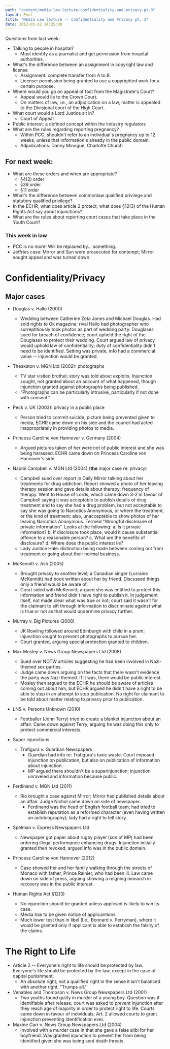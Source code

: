 ```yaml
---
path: "content/media-law-lecture-confidentiality-and-privacy-pt-3"
layout: Post
title: "Media Law lecture -- Confidentiality and Privacy pt. 3"
date: 2012-03-12 14:25:00
---
```


Questions from last week:
+ Talking to people in hospital?
    + Must identify as a journalist and get permission from hospital authorities.
+ What's the difference between an assignment in copyright law and license
    + Assignment: complete transfer from A to B.
    + License: permission being granted to use a copyrighted work for a certain purpose.
+ Where would you go on appeal of fact from the Magistrate's Court?
    + Appeal would lie to the Crown Court.
    + On matters of law, i.e., an adjudication on a law, matter is appealed to the Divisional court of the High Court.
+ What court would a Lord Justice sit in?
    + Court of Appeal
+ Public interest: a defined concept within the industry regulators
+ What are the rules regarding reporting pregnancy?
    + Within PCC, shouldn't refer to an individual's pregnancy up to 12 weeks, unless that information's already in the public domain.
    + Adjudications: Danny Minogue, Charlotte Church 

## For next week:
+ What are these orders and when are appropriate?
    + §4(2) order
    + §39 order
    + §11 order
+ What's the difference between commonlaw qualified privilege and statutory qualified privilege?
+ In the ECHR, what does article 2 protect; what does §12(3) of the Human Rights Act say about injunctions?
+ What are the rules about reporting court cases that take place in the Youth Court?

### This week in law
+ PCC is no more! Will be replaced by... something.
+ Jeffries case: Mirror and Sun were prosecuted for contempt; Mirror sought appeal and was turned down

# Confidentiality/Privacy
## Major cases
+ Douglas v. Hallo (2000)
    + Wedding between Catherine Zeta Jones and Michael Douglas. Had sold rights to Ok magazine; rival Hallo had photographer who surreptitiously took photos as part of wedding party. Douglases sued for breach of confidence; court upheld the right of the Douglases to protect their wedding. Court argued law of privacy would uphold law of confidentiality; duty of confidentiality didn't need to be identified. Setting was private, info had a commercial value -- injunction would be granted.
+ Theakston v. MGN Ltd (2002): photographs
    + TV star visited brothel; story was told about exploits. Injunction sought, not granted about an account of what happened, though injunction granted against photographs being published.
    + "Photographs can be particularly intrusive, particularly if not done with consent."
+ Peck v. UK (2003): privacy in a public place
    + Person tried to commit suicide, picture being prevented given to media, ECHR came down on his side and the council had acted inappropriately in providing photos to media.
+ Princess Caroline von Hannover v. Germany (2004)
    + Argued pictures taken of her were not of public interest and she was being harassed. ECHR came down on Princess Caroline von Hannover's side.
+ Naomi Campbell v. MGN Ltd (2004) (**the** major case re: privacy)
    + Campbell sued over report in Daily Mirror talking about her treatments for drug addiction. Report showed a photo of her leaving therapy session and gave details about therapy; frequency of therapy. Went to House of Lords, which came down 3-2 in favour of Campbell saying it was acceptable to publish details of drug treatment and to say she had a drug problem, but not acceptable to say she was going to Narcotics Anonymous, or where the treatment, or the kind of treatment; also, unacceptable to show photos of her leaving Narcotics Anonymous. Termed "Wrongful disclosure of private information". Looks at the following: 
        a. Is it private information? 
        b. If disclosure took place, would it cause substantial offence to a reasonable person? 
        c. What are the benefits of disclosure?
        d. Where does the public interest lie?
    + Lady Justice Hale: distinction being made between coming out from treatment or going about their normal business.
+ McKennitt v. Ash (2005)
    + Brought privacy to another level; a Canadian singer (Lorraine McKennitt) had book written about her by friend. Discussed things only a friend would be aware of. 
    + Court sided with McKennitt; argued she was entitled to protect this information and friend didn't have right to publish it. In judgement itself, not made clear what was true or not; court said it wasn't for the claimant to sift through information to discriminate against what is true or not as that would undermine privacy further.
+ Murray v. Big Pictures (2008)
    + JK Rowling followed around Edinburgh with child in a pram; injunction sought to prevent photographs to pursue her.
    + Court granted, arguing special protection granted to children.
+ Max Mosley v. News Group Newspapers Ltd (2008)
    + Sued over NOTW articles suggesting he had been involved in Nazi-themed sex parties.
    + Judge came down arguing on the facts that there wasn't evidence the party was Nazi themed. If it was, there would be public interest.
    + Mosley then argued to the ECHR he should be aware of articles coming out about him, but ECHR argued he didn't have a right to be able to step in an attempt to stop publication. No right for claimant to be told about matter relating to privacy prior to publication.
+ LNS v. Persons Unknown (2010)
   + Footballer (John Terry) tried to create a blanket injunction about an affair. Came down against Terry, arguing he was doing this only to protect commercial interests.
+ Super injunctions
    + Trafigura v. Guardian Newspapers
        + Guardian had info re: Trafigura's toxic waste. Court imposed injunction on publication, but also on publication of information about injunction.
        + MP argued there shouldn't be a superinjunction; injunction unraveled and information because public.
+ Ferdinand v. MGN Ltd (2011)
    + Rio brought a case against Mirror; Mirror had published details about an affair. Judge Nichol came down on side of newspaper.
        + Ferdinand was the head of English football team; had tried to establish reputation as a reformed character (even having written an autobiography); lady had a right to tell story.
+ Spelman v. Express Newspapers Ltd
    + Newspaper got paper about rugby player (son of MP) had been ordering illegal performance enhancing drugs. Injunction initially granted then revoked; argued info was in the public domain.
+ Princess Caroline von Hannover (2012)
    + Case showed her and her family walking through the streets of Monaco with father, Prince Rainier, who had been ill. Law came down on side of press, arguing showing a reigning monarch in recovery was in the public interest.

+ Human Rights Act §12(3)
    + No injunction should be granted unless applicant is likely to win its case.
    + Media has to be given notice of applicantions
    + Much lower test than in libel (I.e., Bonnard v. Perryman), where it would be granted only if applicant is able to establish the falsity of the claims.

# The Right to Life
+ Article 2 -- Everyone's right to life should be protected by law. Everyone's life should be protected by the law, except in the case of capital punishment.
    + An absolute right; not a qualified right in the sense it isn't balanced with another right. "Trumps all."
+ Venables and Thompson v. News Group Newspapers Ltd (2001)
    + Two youths found guilty in murder of a young boy. Question was if identifiable after release; court was asked to prevent injunction after they reach age of majority in order to protect right to life. Courts came down in favour of individuals; Art. 2 allowed courts to grant injunction preventing identification ever. 
+ Maxine Carr v. News Group Newspapers Ltd (2004)
    + Involved with a murder case in that she gave a false alibi for her boyfriend. Was granted injunction to prevent her from being identified given she was being sent death threats.